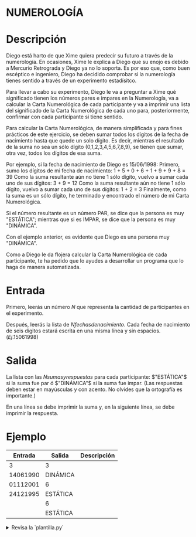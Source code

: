 # NUMEROLOGÍA

# Descripción

Diego está harto de que Xime quiera predecir su futuro a través de la numerología.
En ocasiones, Xime le explica a Diego que su enojo es debido a Mercurio Retrograda y Diego ya no lo soporta.
Es por eso que, como buen escéptico e ingeniero, Diego ha decidido comprobar si la numerología tienes sentido a través de un experimento estadísitco.

Para llevar a cabo su experimento, Diego le va a preguntar a Xime qué significado tienen los números pares e impares en la Numerología, va a calcular la Carta Numerológica de cada participante y va a imprimir una lista del significado de la Carta Numerológica de cada uno para, posteriormente, confirmar con cada participante si tiene sentido.

Para calcular la Carta Numerológica, de manera simplificada y para fines prácticos de este ejercicio, se deben sumar todos los dígitos de la fecha de nacimiento hasta que quede un solo dígito. 
Es decir, mientras el resultado de la suma no sea un sólo dígito (0,1,2,3,4,5,6,7,8,9), se tienen que sumar, otra vez, todos los dígitos de esa suma. 

Por ejemplo, si la fecha de nacimiento de Diego es 15/06/1998:
Primero, sumo los dígitos de mi fecha de nacimiento: 1 + 5 + 0 + 6 + 1 + 9 + 9 + 8 =  39
Como la suma resultante aún no tiene 1 sólo dígito, vuelvo a sumar cada uno de sus dígitos: 3 + 9 =  12
Como la suma resultante aún no tiene 1 sólo dígito, vuelvo a sumar cada uno de sus dígitos: 1 + 2 =  3
Finalmente, como la suma es un sólo dígito, he terminado y encontrado el número de mi Carta Numerológica. 

Si el número resultante es un número PAR, se dice que la persona es muy "ESTÁTICA"; mientras que si es IMPAR, se dice que la persona es muy "DINÁMICA".

Con el ejemplo anterior, es evidente que Diego es una persona muy "DINÁMICA". 

Como a Diego le da flojera calcular la Carta Numerológica de cada participante, 
te ha pedido que lo ayudes a desarrollar un programa que lo haga de manera automatizada.


# Entrada

Primero, leerás un número $N$ que representa la cantidad de participantes en el experimento.

Después, leerás la lista de $N fechas de nacimiento$. Cada fecha de nacimiento de seis dígitos 
estará escrita en una misma línea y sin espacios. ($Ej. 15061998$) 


# Salida

La lista con las $N sumas y respuestas$ para cada participante: $"ESTÁTICA"$ si la suma fue par ó $"DINÁMICA"$ si la suma fue impar.
(Las respuestas deben estar en mayúsculas y con acento. No olvides que la ortografía es importante.)

En una línea se debe imprimir la suma y, en la siguiente línea, se debe imprimir la respuesta.


# Ejemplo

| Entrada      | Salida        | Descripción |
|--------------|---------------|-------------|
| 3            | 3             |             |
| 14061990     | DINÁMICA      |             |
| 01112001     | 6             |             |
| 24121995     | ESTÁTICA      |             |
|              | 6             |             |
|              | ESTÁTICA      |             |


<details>
<summary>Revisa la `plantilla.py`</summary>
{{plantilla.py}}
</details>